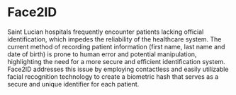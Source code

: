 # Face2ID
Saint Lucian hospitals frequently encounter patients lacking official identification, which impedes the reliability of the healthcare system. The current method of recording patient information (first name, last name and date of birth) is prone to human error and potential manipulation, highlighting the need for a more secure and efficient identification system. Face2ID addresses this issue by employing contactless and easily utilizable facial recognition technology to create a biometric hash that serves as a secure and unique identifier for each patient.
